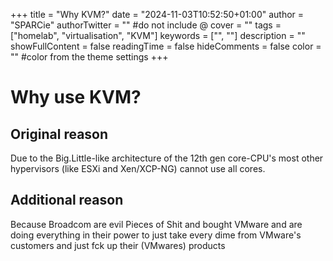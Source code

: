 +++
title = "Why KVM?"
date = "2024-11-03T10:52:50+01:00"
author = "SPARCie"
authorTwitter = "" #do not include @
cover = ""
tags = ["homelab", "virtualisation", "KVM"]
keywords = ["", ""]
description = ""
showFullContent = false
readingTime = false
hideComments = false
color = "" #color from the theme settings
+++
# Why use KVM?

## Original reason
Due to the Big.Little-like architecture of the 12th gen core-CPU's most other hypervisors (like ESXi and Xen/XCP-NG) cannot use all cores. 

## Additional reason

Because Broadcom are evil Pieces of Shit and bought VMware and are doing everything in their power to just take every dime from VMware's customers and just fck up their (VMwares) products